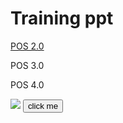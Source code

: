 <!doctype html>
<html>
<head>
<title>
Pos Nation
</title>
<body>
<h1> Training ppt </h1>
<p> <a href="\POS 2.0.html"> POS 2.0 </a></p>
<p> POS 3.0 </p>    
<p> POS 4.0 </p>
<img src="https://th.bing.com/th/id/OIP.Gr7hcjTcqf6vnQBkv0kfbgHaFj?pid=ImgDet&rs=1" >
<button> click me </button>
</body>
</html>


